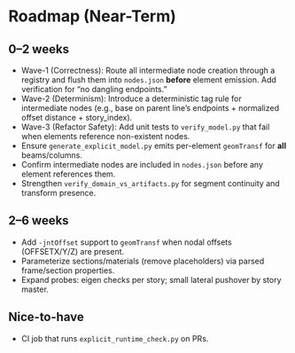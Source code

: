 # Roadmap (Near-Term)

## 0–2 weeks
- Wave-1 (Correctness): Route all intermediate node creation through a registry and flush them into `nodes.json` **before** element emission. Add verification for “no dangling endpoints.”
- Wave-2 (Determinism): Introduce a deterministic tag rule for intermediate nodes (e.g., base on parent line’s endpoints + normalized offset distance + story_index).
- Wave-3 (Refactor Safety): Add unit tests to `verify_model.py` that fail when elements reference non-existent nodes.
- Ensure `generate_explicit_model.py` emits per-element `geomTransf` for **all** beams/columns.
- Confirm intermediate nodes are included in `nodes.json` before any element references them.
- Strengthen `verify_domain_vs_artifacts.py` for segment continuity and transform presence.

## 2–6 weeks
- Add `-jntOffset` support to `geomTransf` when nodal offsets (OFFSETX/Y/Z) are present.
- Parameterize sections/materials (remove placeholders) via parsed frame/section properties.
- Expand probes: eigen checks per story; small lateral pushover by story master.

## Nice-to-have
- CI job that runs `explicit_runtime_check.py` on PRs.
